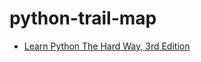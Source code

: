 python-trail-map
================

* [Learn Python The Hard Way, 3rd Edition](http://learnpythonthehardway.org/book/)
